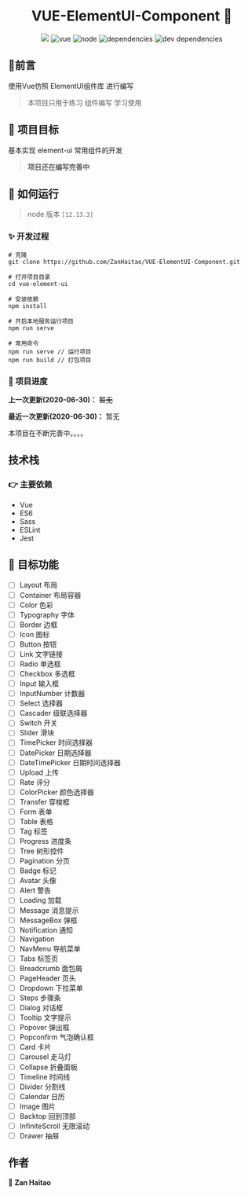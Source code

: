 <h1 align="center">VUE-ElementUI-Component 👋</h1>

<p align="center">
<img src="https://travis-ci.com/powerdong/react-ts-component-library.svg?branch=master">
<img src="https://img.shields.io/badge/vue->=2.6.11-success" alt="vue">
<img src="https://img.shields.io/badge/node-12.13.3-fa983a" alt="node">
<img src="https://img.shields.io/badge/dependencies-up to date-8c7ae6" alt="dependencies">
<img src="https://img.shields.io/badge/dev dependencies-up to date-44bd32" alt="dev dependencies">
<p>


## :speech_balloon:前言

使用Vue仿照 ElementUI组件库 进行编写

> 本项目只用于练习 组件编写 学习使用



## :muscle: 项目目标

基本实现 element-ui 常用组件的开发

> **项目还在编写完善中**

## 🚀 如何运行

> node 版本 `[12.13.3]`

### ✨ 开发过程

```
# 克隆
git clone https://github.com/ZanHaitao/VUE-ElementUI-Component.git
```

```
# 打开项目目录
cd vue-element-ui
```

```
# 安装依赖
npm install
```

```
# 开启本地服务运行项目
npm run serve
```

```
# 常用命令
npm run serve // 运行项目
npm run build // 打包项目
```

### :eyes: 项目进度

**上一次更新(2020-06-30)：** ~~暂无~~

**最近一次更新(2020-06-30)：** 暂无

本项目在不断完善中。。。。

## 技术栈

### :point_right: 主要依赖

- Vue
- ES6
- Sass
- ESLint
- Jest

## :mega: 目标功能

- [ ] Layout 布局
- [ ] Container 布局容器
- [ ] Color 色彩
- [ ] Typography 字体
- [ ] Border 边框
- [ ] Icon 图标
- [ ] Button 按钮
- [ ] Link 文字链接
- [ ] Radio 单选框
- [ ] Checkbox 多选框
- [ ] Input 输入框
- [ ] InputNumber 计数器
- [ ] Select 选择器
- [ ] Cascader 级联选择器
- [ ] Switch 开关
- [ ] Slider 滑块
- [ ] TimePicker 时间选择器
- [ ] DatePicker 日期选择器
- [ ] DateTimePicker 日期时间选择器
- [ ] Upload 上传
- [ ] Rate 评分
- [ ] ColorPicker 颜色选择器
- [ ] Transfer 穿梭框
- [ ] Form 表单
- [ ] Table 表格
- [ ] Tag 标签
- [ ] Progress 进度条
- [ ] Tree 树形控件
- [ ] Pagination 分页
- [ ] Badge 标记
- [ ] Avatar 头像
- [ ] Alert 警告
- [ ] Loading 加载
- [ ] Message 消息提示
- [ ] MessageBox 弹框
- [ ] Notification 通知
- [ ] Navigation
- [ ] NavMenu 导航菜单
- [ ] Tabs 标签页
- [ ] Breadcrumb 面包屑
- [ ] PageHeader 页头
- [ ] Dropdown 下拉菜单
- [ ] Steps 步骤条
- [ ] Dialog 对话框
- [ ] Tooltip 文字提示
- [ ] Popover 弹出框
- [ ] Popconfirm 气泡确认框
- [ ] Card 卡片
- [ ] Carousel 走马灯
- [ ] Collapse 折叠面板
- [ ] Timeline 时间线
- [ ] Divider 分割线
- [ ] Calendar 日历
- [ ] Image 图片
- [ ] Backtop 回到顶部
- [ ] InfiniteScroll 无限滚动
- [ ] Drawer 抽屉
## 作者

👤 **Zan Haitao**
